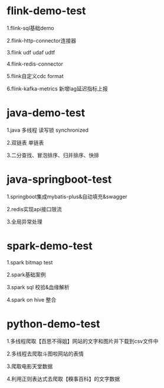 # flink-demo-test
1.flink-sql基础demo

2.flink-http-connector连接器

3.flink udf udaf udtf

4.flink-redis-connector

5.flink自定义cdc format

6.flink-kafka-metrics 新增lag延迟指标上报


# java-demo-test
1.java 多线程 读写锁 synchronized

2.双链表 单链表

3.二分查找、冒泡排序、归并排序、快排

# java-springboot-test

1.springboot集成mybatis-plus&自动填充&swagger

2.redis实现api接口限流

3.全局异常处理

# spark-demo-test
1.spark bitmap test

2.spark基础案例

3.spark sql 校验&血缘解析

4.spark on hive 整合

# python-demo-test
1.多线程爬取【百思不得姐】网站的文字和图片并下载到csv文件中

2.多线程去爬取斗图啦网站的表情

3.爬取电影天堂数据

4.利用正则表达式去爬取【糗事百科】的文字数据